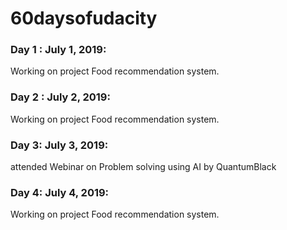 # 60daysofudacity

### Day 1 : July 1, 2019:
Working on project Food recommendation system.


### Day 2 : July 2, 2019: 
Working on project Food recommendation system.

### Day 3: July 3, 2019: 
attended Webinar on Problem solving using AI by QuantumBlack

### Day 4: July 4, 2019: 
Working on project Food recommendation system.

